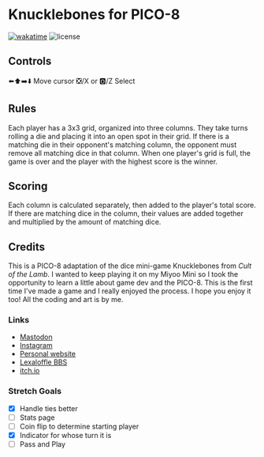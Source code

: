 # Knucklebones for PICO-8
[![wakatime](https://wakatime.com/badge/user/41c33237-9ede-4295-ac3f-7c0a6e9017d5/project/5203303b-296a-4751-8414-2ced3505e785.svg)](https://wakatime.com/badge/user/41c33237-9ede-4295-ac3f-7c0a6e9017d5/project/5203303b-296a-4751-8414-2ced3505e785) ![license](https://badgen.net/badge/license/CC%20BY-NC-SA%204.0/blue)
## Controls
⬅️⬆️➡️⬇️ Move cursor ❎/X or 🅾️/Z Select
## Rules
Each player has a 3x3 grid, organized into three columns. They take turns rolling a die and placing it into an open spot in their grid. If there is a matching die in their opponent's matching column, the opponent must remove all matching dice in that column. When one player's grid is full, the game is over and the player with the highest score is the winner.
## Scoring
Each column is calculated separately, then added to the player's total score. If there are matching dice in the column, their values are added together and multiplied by the amount of matching dice.
## Credits
This is a PICO-8 adaptation of the dice mini-game Knucklebones from _Cult of the Lamb_. I wanted to keep playing it on my Miyoo Mini so I took the opportunity to learn a little about game dev and the PICO-8. This is the first time I've made a game and I really enjoyed the process. I hope you enjoy it too! All the coding and art is by me.
### Links
- [Mastodon](https://mstdn.ca/@glenrj)
- [Instagram](https://www.instagram.com/cloudsandbushes/)
- [Personal website](glenmccann.com)
- [Lexaloffle BBS](https://www.lexaloffle.com/bbs/?pid=151507#p)
- [itch.io](https://glenrj.itch.io/knucklebones-for-pico-8)
### Stretch Goals
- [x] Handle ties better
- [ ] Stats page
- [ ] Coin flip to determine starting player
- [x] Indicator for whose turn it is
- [ ] Pass and Play